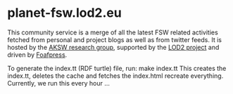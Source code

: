 # planet-fsw.lod2.eu

This community service is a merge of all the latest FSW related activities
fetched from personal and project blogs as well as from twitter feeds. It is
hosted by the [AKSW research group](http://aksw.org), supported by the
[LOD2 project](http://lod2.eu) and driven by [Foafpress](http://foafpress.org).

To generate the index.tt (RDF turtle) file, run:
    make index.tt
This creates the index.tt, deletes the cache and fetches the index.html recreate everything.
Currently, we run this every hour ...
